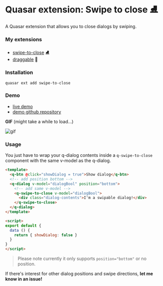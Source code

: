# Quasar extension: Swipe to close ⛸

A Quasar extension that allows you to close dialogs by swiping.

### My extensions

- [swipe-to-close](https://github.com/mesqueeb/quasar-app-extension-swipe-to-close)  ⛸
- [draggable](https://github.com/mesqueeb/quasar-app-extension-draggable) 🚡

### Installation

```
quasar ext add swipe-to-close
```

### Demo

- [live demo](https://quasar-app-extension-swipe-to-close.netlify.com/)
- [demo github repository](https://github.com/mesqueeb/quasar-app-extension-swipe-to-close-demo)

**GIF** (might take a while to load...)

![gif](https://github.com/mesqueeb/quasar-app-extension-swipe-to-close/blob/media/swipe-to-scroll.gif)

### Usage

You just have to wrap your q-dialog contents inside a `q-swipe-to-close` component with the same v-model as the q-dialog.

```html
<template>
  <q-btn @click="showDialog = true">Show dialog</q-btn>
  <!-- add position bottom -->
  <q-dialog v-model="dialogBool" position="bottom">
    <!-- add same v-model -->
    <q-swipe-to-close v-model="dialogBool">
      <div class="dialog-contents">I'm a swipable dialog!</div>
    </q-swipe-to-close>
  </q-dialog>
</template>

<script>
export default {
  data () {
    return { showDialog: false }
  }
}
</script>
```

> Please note currently it only supports `position="bottom"` or no position.

If there's interest for other dialog positions and swipe directions, **let me know in an issue!**
